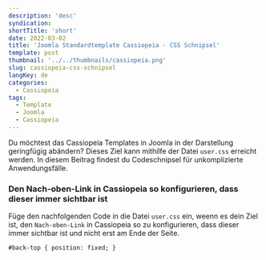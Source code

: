```yaml
---
description: 'desc'
syndication:
shortTitle: 'short'
date: 2022-03-02
title: 'Joomla Standardtemplate Cassiopeia - CSS Schnipsel'
template: post
thumbnail: '../../thumbnails/cassiopeia.png'
slug: cassiopeia-css-schnipsel
langKey: de
categories:
  - Cassiopeia
tags:
  - Template
  - Joomla
  - Cassiopeia
---
```


Du möchtest das Cassiopeia Templates in Joomla in der Darstellung geringfügig abändern? Dieses Ziel kann mithilfe der Datei `user.css` erreicht werden. In diesem Beitrag findest du Codeschnipsel für unkomplizierte Anwendungsfälle. 

### Den Nach-oben-Link in Cassiopeia so konfigurieren, dass dieser immer sichtbar ist

Füge den nachfolgenden Code in die Datei `user.css` ein, weenn es dein Ziel ist, den `Nach-oben-Link` in Cassiopeia so zu konfigurieren, dass dieser immer sichtbar ist und nicht erst am Ende der Seite.

```
#back-top { position: fixed; }
```

